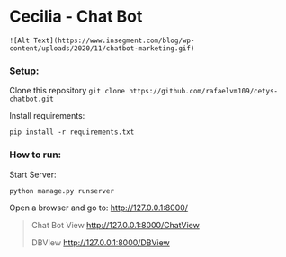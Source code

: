 # Cecilia - Chat Bot

`![Alt Text](https://www.insegment.com/blog/wp-content/uploads/2020/11/chatbot-marketing.gif)`

### Setup:

Clone this repository
`git clone https://github.com/rafaelvm109/cetys-chatbot.git`

Install requirements:

    pip install -r requirements.txt


### How to run:

Start Server:

    python manage.py runserver



Open a browser and go to: http://127.0.0.1:8000/

> Chat Bot View
> http://127.0.0.1:8000/ChatView
> 
> DBVIew
> http://127.0.0.1:8000/DBView

